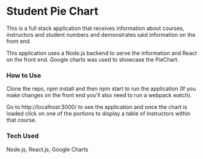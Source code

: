 # Student Pie Chart

This is a full stack application that receives information about courses,
instructors and student numbers and demonstrates said information on the
front end.

This application uses a Node.js backend to serve the information and React
on the front end. Google charts was used to showcase the PieChart.

### How to Use

Clone the repo, npm install and then npm start to run the application
(If you make changes on the front end you'll also need to run a webpack watch).

Go to http://localhost:3000/ to see the application and once the chart is
loaded click on one of the portions to display a table of instructors within
that course.

### Tech Used

Node.js, React.js, Google Charts
